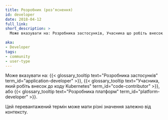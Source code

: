 ```yaml
---
title: Розробник (розʼяснення)
id: developer
date: 2018-04-12
full_link: 
short_description: >
  Може вказувати на: Розробника застосунків, Учасника що робіть внесок до коду Kubernetes або Розробника платформи.

aka:
- Developer
tags:
- community
- user-type
---
```


Може вказувати на: {{< glossary_tooltip text="Розробника застосунків" term_id="application-developer" >}}, {{< glossary_tooltip text="Учасника, який робіть внесок до коду Kubernetes" term_id="code-contributor" >}}, або {{< glossary_tooltip text="Розробника платформ" term_id="platform-developer" >}}.

<!--more--> 

Цей перевантажений термін може мати різні значення залежно від контексту.
